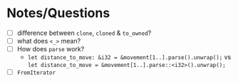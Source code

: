# Notes/Questions

- [ ] difference between `clone`, `cloned` & `to_owned`?
- [ ] what does `<_>` mean?
- [ ] How does `parse` work?
    - `let distance_to_move: &i32 = &movement[1..].parse().unwrap();` vs `let distance_to_move = &movement[1..].parse::<i32>().unwrap();`
- [ ] `FromIterator`
